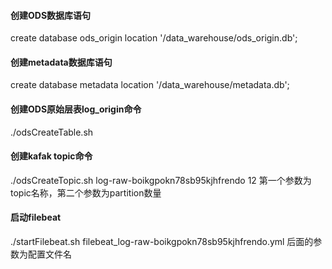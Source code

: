 #### 创建ODS数据库语句
create database ods_origin location '/data_warehouse/ods_origin.db';

#### 创建metadata数据库语句
create database metadata location '/data_warehouse/metadata.db';

#### 创建ODS原始层表log_origin命令
./odsCreateTable.sh

#### 创建kafak topic命令
./odsCreateTopic.sh log-raw-boikgpokn78sb95kjhfrendo 12
第一个参数为topic名称，第二个参数为partition数量

#### 启动filebeat
./startFilebeat.sh filebeat_log-raw-boikgpokn78sb95kjhfrendo.yml
后面的参数为配置文件名


